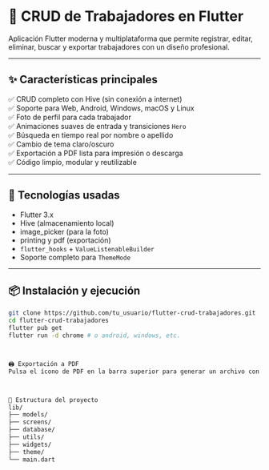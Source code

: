 # 📱 CRUD de Trabajadores en Flutter

Aplicación Flutter moderna y multiplataforma que permite registrar, editar, eliminar, buscar y exportar trabajadores con un diseño profesional.

---

## ✨ Características principales

✅ CRUD completo con Hive (sin conexión a internet)  
✅ Soporte para Web, Android, Windows, macOS y Linux  
✅ Foto de perfil para cada trabajador  
✅ Animaciones suaves de entrada y transiciones `Hero`  
✅ Búsqueda en tiempo real por nombre o apellido  
✅ Cambio de tema claro/oscuro  
✅ Exportación a PDF lista para impresión o descarga  
✅ Código limpio, modular y reutilizable  

---

## 🚀 Tecnologías usadas

- Flutter 3.x
- Hive (almacenamiento local)
- image_picker (para la foto)
- printing y pdf (exportación)
- `flutter_hooks` + `ValueListenableBuilder`
- Soporte completo para `ThemeMode`

---

## 📦 Instalación y ejecución

```bash
git clone https://github.com/tu_usuario/flutter-crud-trabajadores.git
cd flutter-crud-trabajadores
flutter pub get
flutter run -d chrome # o android, windows, etc.



🖨 Exportación a PDF
Pulsa el ícono de PDF en la barra superior para generar un archivo con los datos actuales de la lista de trabajadores. Se abre automáticamente para imprimir, guardar o compartir.



📁 Estructura del proyecto
lib/
├── models/
├── screens/
├── database/
├── utils/
├── widgets/
├── theme/
└── main.dart
